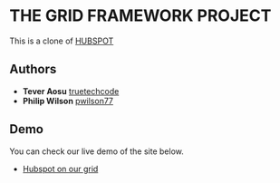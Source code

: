 # THE GRID FRAMEWORK PROJECT

This is a clone of [HUBSPOT](https://blog.hubspot.com/)

## Authors
- **Tever Aosu** [truetechcode](https://github.com/truetechcode)
- **Philip Wilson** [pwilson77](https://github.com/pwilson77)

## Demo
You can check our live demo of the site below.
- [Hubspot on our grid](https://pwilson77.github.io/BUILDING-WITH-RESPONSIVE-DESIGN/)
